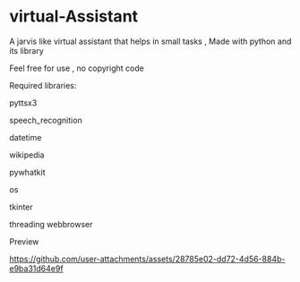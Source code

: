 # virtual-Assistant
A jarvis like virtual assistant that helps in small tasks , Made with python and its library

Feel free for use , no copyright code


Required libraries: 

pyttsx3

speech_recognition

datetime

wikipedia

pywhatkit

os

tkinter

threading webbrowser

Preview

https://github.com/user-attachments/assets/28785e02-dd72-4d56-884b-e9ba31d64e9f
